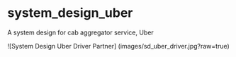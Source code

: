 # system_design_uber
A system design for cab aggregator service, Uber

![System Design Uber Driver Partner] (images/sd_uber_driver.jpg?raw=true)
